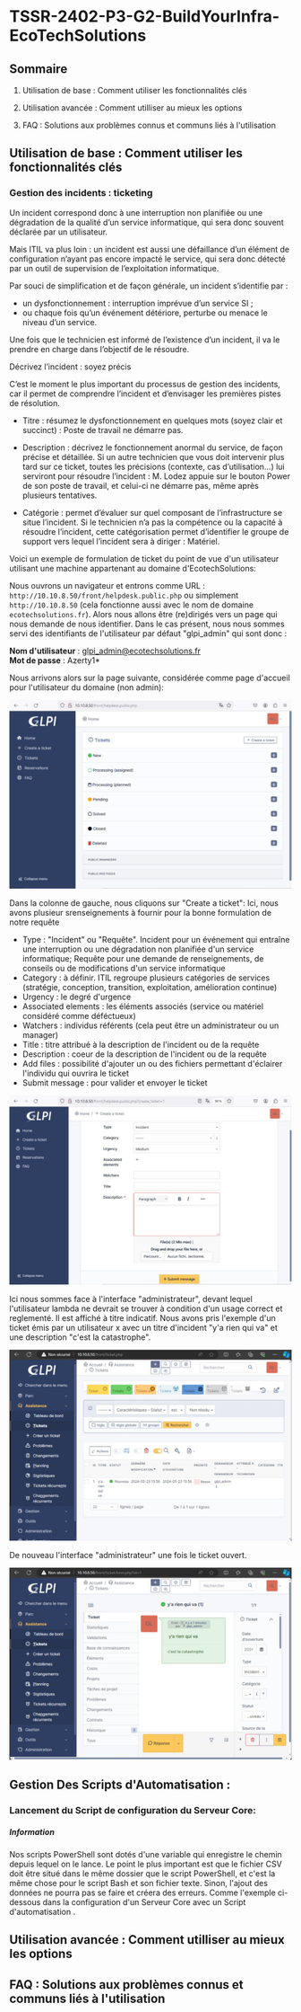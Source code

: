 # **TSSR-2402-P3-G2-BuildYourInfra-EcoTechSolutions**

## Sommaire

1) Utilisation de base : Comment utiliser les fonctionnalités clés

2) Utilisation avancée : Comment utilliser au mieux les options

3) FAQ : Solutions aux problèmes connus et communs liés à l'utilisation

## Utilisation de base : Comment utiliser les fonctionnalités clés

### Gestion des incidents : ticketing

Un incident correspond donc à une interruption non planifiée ou une dégradation de la qualité d’un service informatique, qui sera donc souvent déclarée par un utilisateur. 

Mais ITIL va plus loin : un incident est aussi une défaillance d’un élément de configuration n’ayant pas encore impacté le service, qui sera donc détecté par un outil de supervision de l’exploitation informatique.

Par souci de simplification et de façon générale, un incident s’identifie par :

 - un dysfonctionnement : interruption imprévue d’un service SI ;
 - ou chaque fois qu’un événement détériore, perturbe ou menace le niveau d’un service.

Une fois que le technicien est informé de l’existence d’un incident, il va le prendre en charge dans l’objectif de le résoudre.

Décrivez l’incident : soyez précis

C’est le moment le plus important du processus de gestion des incidents, car il permet de comprendre l’incident et d’envisager les premières pistes de résolution.

 - Titre : résumez le dysfonctionnement en quelques mots (soyez clair et succinct) : Poste de travail ne démarre pas.

 - Description : décrivez le fonctionnement anormal du service, de façon précise et détaillée. Si un autre technicien que vous doit intervenir plus tard sur ce ticket, toutes les précisions (contexte, cas d’utilisation…) lui serviront pour résoudre l’incident : M. Lodez appuie sur le bouton Power de son poste de travail, et celui-ci ne démarre pas, même après plusieurs tentatives.

 - Catégorie : permet d’évaluer sur quel composant de l’infrastructure se situe l’incident. Si le technicien n’a pas la compétence ou la capacité à résoudre l’incident, cette catégorisation permet d’identifier le groupe de support vers lequel l’incident sera à diriger : Matériel.


Voici un exemple de formulation de ticket du point de vue d'un utilisateur utilisant une machine appartenant au domaine d'EcotechSolutions:

Nous ouvrons un navigateur et entrons comme URL : ``http://10.10.8.50/front/helpdesk.public.php`` ou simplement ``http://10.10.8.50`` (cela fonctionne aussi avec le nom de domaine ``ecotechsolutions.fr``).
Alors nous allons être (re)dirigés vers un page qui nous demande de nous identifier. Dans le cas présent, nous nous sommes servi des identifiants de l'utilisateur par défaut "glpi_admin" qui sont donc :

**Nom d'utilisateur** : glpi_admin@ecotechsolutions.fr  
**Mot de passe** : Azerty1*  

Nous arrivons alors sur la page suivante, considérée comme page d'accueil pour l'utilisateur du domaine (non admin):

![ticket](/S11/ressource/lucy/ticket1.jpg)

Dans la colonne de gauche, nous cliquons sur "Create a ticket":
Ici, nous avons plusieur srenseignements à fournir pour la bonne formulation de notre requête
 - Type : "Incident" ou "Requête". Incident pour un événement qui entraîne une interruption ou une dégradation non planifiée d'un service informatique; Requête pour une demande de renseignements, de conseils ou de modifications d'un service informatique 
 - Category : à définir. ITIL regroupe plusieurs catégories de services (stratégie, conception, transition, exploitation, amélioration continue) 
 - Urgency : le degré d'urgence
 - Associated elements : les éléments associés (service ou matériel considéré comme déféctueux)
 - Watchers : individus référents (cela peut être un administrateur ou un manager)
 - Title : titre attribué à la description de l'incident ou de la requête
 - Description : coeur de la description de l'incident ou de la requête
 - Add files : possibilité d'ajouter un ou des fichiers permettant d'éclairer l'individu qui ouvrira le ticket
 - Submit message : pour valider et envoyer le ticket

![ticket](/S11/ressource/lucy/ticket2.jpg)

Ici nous sommes face à l'interface "administrateur", devant lequel l'utilisateur lambda ne devrait se trouver à condition d'un usage correct et reglementé. Il est affiché à titre indicatif.
Nous avons pris l'exemple d'un ticket émis par un utilisateur x avec un titre d'incident "y'a rien qui va" et une description "c'est la catastrophe".

![ticket](/S11/ressource/lucy/ticket3.jpg)

De nouveau l'interface "administrateur" une fois le ticket ouvert.

![ticket](/S11/ressource/lucy/ticket4.jpg)

## Gestion Des Scripts d'Automatisation :

### Lancement du Script de configuration du Serveur Core:

##### Information

Nos scripts PowerShell sont dotés d'une variable qui enregistre le chemin depuis lequel on le lance. Le point le plus important est que le fichier CSV doit être situé dans le même dossier que le script PowerShell, et c'est la même chose pour le script Bash et son fichier texte. Sinon, l'ajout des données ne pourra pas se faire et créera des erreurs. 
Comme l'exemple ci-dessous dans la configuration d'un Serveur Core avec un Script d'automatisation .

## Utilisation avancée : Comment utilliser au mieux les options

## FAQ : Solutions aux problèmes connus et communs liés à l'utilisation